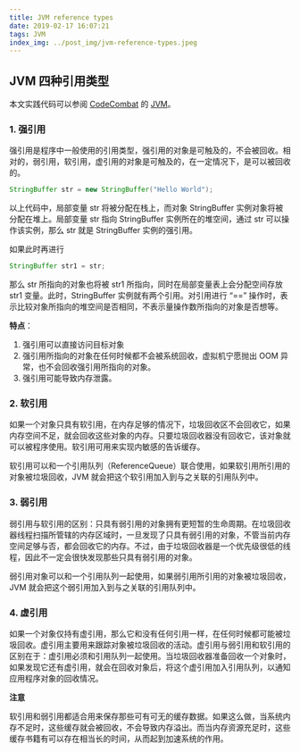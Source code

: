 ```yaml
---
title: JVM reference types
date: 2019-02-17 16:07:21
tags: JVM
index_img: ../post_img/jvm-reference-types.jpeg
---
```


## JVM 四种引用类型

本文实践代码可以参阅 [CodeCombat](https://github.com/Starriers/CodeCombat) 的 [JVM](https://github.com/Starriers/CodeCombat/tree/master/JVM/src/main/java/org/starrier/codecombat)。



### 1. 强引用

强引用是程序中一般使用的引用类型，强引用的对象是可触及的，不会被回收。相对的，弱引用，软引用，虚引用的对象是可触及的，在一定情况下，是可以被回收的。

```Java
StringBuffer str = new StringBuffer("Hello World");
```

以上代码中，局部变量 str 将被分配在栈上，而对象 StringBuffer 实例对象将被分配在堆上。局部变量 str 指向 StringBuffer 实例所在的堆空间，通过 str 可以操作该实例，那么 str 就是 StringBuffer 实例的强引用。

如果此时再进行

``` java
StringBuffer str1 = str;
```

那么 str 所指向的对象也将被 str1 所指向，同时在局部变量表上会分配空间存放 str1 变量。此时，StringBuffer 实例就有两个引用。对引用进行 “==” 操作时，表示比较对象所指向的堆空间是否相同，不表示量操作数所指向的对象是否想等。

**特点**：

 1. 强引用可以直接访问目标对象
 2. 强引用所指向的对象在任何时候都不会被系统回收，虚拟机宁愿抛出 OOM 异常，也不会回收强引用所指向的对象。
 3. 强引用可能导致内存泄露。

### 2. 软引用

如果一个对象只具有软引用，在内存足够的情况下，垃圾回收区不会回收它，如果内存空间不足，就会回收这些对象的内存。只要垃圾回收器没有回收它，该对象就可以被程序使用。软引用可用来实现内敏感的告诉缓存。

软引用可以和一个引用队列（ReferenceQueue）联合使用，如果软引用所引用的对象被垃圾回收，JVM 就会把这个软引用加入到与之关联的引用队列中。

### 3. 弱引用

弱引用与软引用的区别：只具有弱引用的对象拥有更短暂的生命周期。在垃圾回收器线程扫描所管辖的内存区域时，一旦发现了只具有弱引用的对象，不管当前内存空间足够与否，都会回收它的内存。不过，由于垃圾回收器是一个优先级很低的线程，因此不一定会很快发现那些只具有弱引用的对象。

弱引用对象可以和一个引用队列一起使用，如果弱引用所引用的对象被垃圾回收，JVM 就会把这个弱引用加入到与之关联的引用队列中。

### 4. 虚引用

如果一个对象仅持有虚引用，那么它和没有任何引用一样，在任何时候都可能被垃圾回收。虚引用主要用来跟踪对象被垃圾回收的活动。虚引用与弱引用和软引用的区别在于：虚引用必须和引用队列一起使用。当垃圾回收器准备回收一个对象时，如果发现它还有虚引用，就会在回收对象后，将这个虚引用加入引用队列，以通知应用程序对象的回收情况。

**注意**

软引用和弱引用都适合用来保存那些可有可无的缓存数据。如果这么做，当系统内存不足时，这些缓存就会被回收，不会导致内存溢出。而当内存资源充足时，这些缓存书籍有可以存在相当长的时间，从而起到加速系统的作用。

